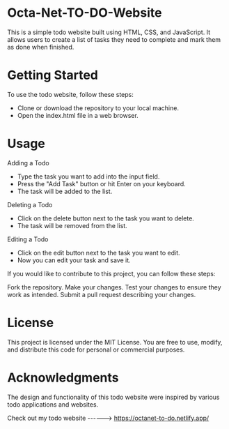 # Octa-Net-TO-DO-Website
This is a simple todo website built using HTML, CSS, and JavaScript. It allows users to create a list of tasks they need to complete and mark them as done when finished.

# Getting Started

To use the todo website, follow these steps:

* Clone or download the repository to your local machine.
* Open the index.html file in a web browser.

# Usage

Adding a Todo

* Type the task you want to add into the input field.
* Press the "Add Task" button or hit Enter on your keyboard.
* The task will be added to the list.
  
Deleting a Todo

* Click on the delete button next to the task you want to delete.
* The task will be removed from the list.

Editing a Todo

* Click on the edit button next to the task you want to edit.
* Now you can edit your task and save it.

If you would like to contribute to this project, you can follow these steps:

Fork the repository.
Make your changes.
Test your changes to ensure they work as intended.
Submit a pull request describing your changes.

# License

This project is licensed under the MIT License. You are free to use, modify, and distribute this code for personal or commercial purposes.

# Acknowledgments
The design and functionality of this todo website were inspired by various todo applications and websites.

Check out my todo website ------> https://octanet-to-do.netlify.app/
